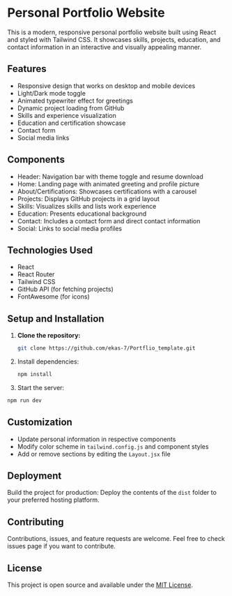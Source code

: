 # Personal Portfolio Website

This is a modern, responsive personal portfolio website built using React and styled with Tailwind CSS. It showcases skills, projects, education, and contact information in an interactive and visually appealing manner.

## Features

- Responsive design that works on desktop and mobile devices
- Light/Dark mode toggle
- Animated typewriter effect for greetings
- Dynamic project loading from GitHub
- Skills and experience visualization
- Education and certification showcase
- Contact form
- Social media links

## Components

- Header: Navigation bar with theme toggle and resume download
- Home: Landing page with animated greeting and profile picture
- About/Certifications: Showcases certifications with a carousel
- Projects: Displays GitHub projects in a grid layout
- Skills: Visualizes skills and lists work experience
- Education: Presents educational background
- Contact: Includes a contact form and direct contact information
- Social: Links to social media profiles

## Technologies Used

- React
- React Router
- Tailwind CSS
- GitHub API (for fetching projects)
- FontAwesome (for icons)

## Setup and Installation

1. **Clone the repository:**

   ```bash
   git clone https://github.com/ekas-7/Portflio_template.git
   ```
2. Install dependencies:
   ```bash
   npm install
   ```
4.  Start the server:
   ```bash
   npm run dev
   ```
## Customization

- Update personal information in respective components
- Modify color scheme in `tailwind.config.js` and component styles
- Add or remove sections by editing the `Layout.jsx` file

## Deployment

Build the project for production:
Deploy the contents of the `dist` folder to your preferred hosting platform.

## Contributing

Contributions, issues, and feature requests are welcome. Feel free to check issues page if you want to contribute.

## License

This project is open source and available under the [MIT License](LICENSE).
